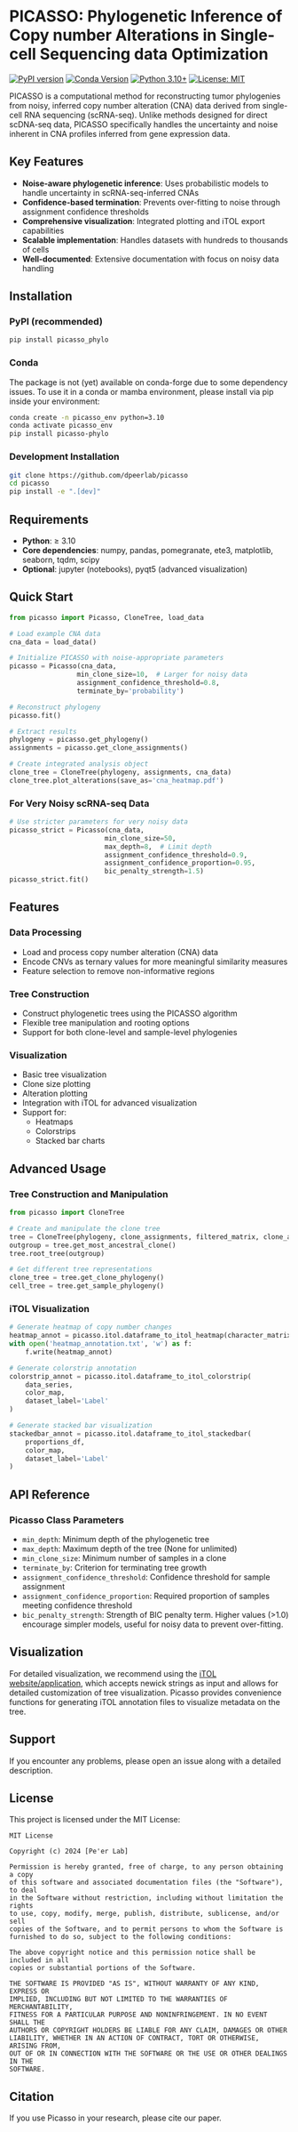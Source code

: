 # PICASSO: Phylogenetic Inference of Copy number Alterations in Single-cell Sequencing data Optimization

[![PyPI version](https://badge.fury.io/py/picasso-phylo.svg)](https://badge.fury.io/py/picasso-phylo)
[![Conda Version](https://img.shields.io/conda/vn/conda-forge/picasso_phylo.svg)](https://anaconda.org/conda-forge/picasso_phylo)
[![Python 3.10+](https://img.shields.io/badge/python-3.10+-blue.svg)](https://www.python.org/downloads/)
[![License: MIT](https://img.shields.io/github/license/dpeerlab/picasso)](LICENSE)

PICASSO is a computational method for reconstructing tumor phylogenies from noisy, inferred copy number alteration (CNA) data derived from single-cell RNA sequencing (scRNA-seq). Unlike methods designed for direct scDNA-seq data, PICASSO specifically handles the uncertainty and noise inherent in CNA profiles inferred from gene expression data.

## Key Features

- **Noise-aware phylogenetic inference**: Uses probabilistic models to handle uncertainty in scRNA-seq-inferred CNAs
- **Confidence-based termination**: Prevents over-fitting to noise through assignment confidence thresholds  
- **Comprehensive visualization**: Integrated plotting and iTOL export capabilities
- **Scalable implementation**: Handles datasets with hundreds to thousands of cells
- **Well-documented**: Extensive documentation with focus on noisy data handling

## Installation

### PyPI (recommended)
```bash
pip install picasso_phylo
```

### Conda
The package is not (yet) available on conda-forge due to some dependency issues. To use it in a conda or mamba environment, please install via pip inside your environment:
```bash
conda create -n picasso_env python=3.10
conda activate picasso_env
pip install picasso-phylo
```

### Development Installation
```bash
git clone https://github.com/dpeerlab/picasso
cd picasso
pip install -e ".[dev]"
```

## Requirements

- **Python**: ≥ 3.10
- **Core dependencies**: numpy, pandas, pomegranate, ete3, matplotlib, seaborn, tqdm, scipy
- **Optional**: jupyter (notebooks), pyqt5 (advanced visualization)

## Quick Start

```python
from picasso import Picasso, CloneTree, load_data

# Load example CNA data
cna_data = load_data()

# Initialize PICASSO with noise-appropriate parameters
picasso = Picasso(cna_data,
                 min_clone_size=10,  # Larger for noisy data
                 assignment_confidence_threshold=0.8,
                 terminate_by='probability')

# Reconstruct phylogeny
picasso.fit()

# Extract results
phylogeny = picasso.get_phylogeny()
assignments = picasso.get_clone_assignments()

# Create integrated analysis object
clone_tree = CloneTree(phylogeny, assignments, cna_data)
clone_tree.plot_alterations(save_as='cna_heatmap.pdf')
```

### For Very Noisy scRNA-seq Data

```python
# Use stricter parameters for very noisy data
picasso_strict = Picasso(cna_data,
                        min_clone_size=50,
                        max_depth=8,  # Limit depth
                        assignment_confidence_threshold=0.9,
                        assignment_confidence_proportion=0.95,
                        bic_penalty_strength=1.5)
picasso_strict.fit()
```

## Features

### Data Processing
- Load and process copy number alteration (CNA) data
- Encode CNVs as ternary values for more meaningful similarity measures
- Feature selection to remove non-informative regions

### Tree Construction
- Construct phylogenetic trees using the PICASSO algorithm
- Flexible tree manipulation and rooting options
- Support for both clone-level and sample-level phylogenies

### Visualization
- Basic tree visualization
- Clone size plotting
- Alteration plotting
- Integration with iTOL for advanced visualization
- Support for:
  - Heatmaps
  - Colorstrips
  - Stacked bar charts

## Advanced Usage

### Tree Construction and Manipulation

```python
from picasso import CloneTree

# Create and manipulate the clone tree
tree = CloneTree(phylogeny, clone_assignments, filtered_matrix, clone_aggregation='mode')
outgroup = tree.get_most_ancestral_clone()
tree.root_tree(outgroup)

# Get different tree representations
clone_tree = tree.get_clone_phylogeny()
cell_tree = tree.get_sample_phylogeny()
```

### iTOL Visualization

```python
# Generate heatmap of copy number changes
heatmap_annot = picasso.itol.dataframe_to_itol_heatmap(character_matrix)
with open('heatmap_annotation.txt', 'w') as f:
    f.write(heatmap_annot)

# Generate colorstrip annotation
colorstrip_annot = picasso.itol.dataframe_to_itol_colorstrip(
    data_series,
    color_map,
    dataset_label='Label'
)

# Generate stacked bar visualization
stackedbar_annot = picasso.itol.dataframe_to_itol_stackedbar(
    proportions_df,
    color_map,
    dataset_label='Label'
)
```

## API Reference

### Picasso Class Parameters

- `min_depth`: Minimum depth of the phylogenetic tree
- `max_depth`: Maximum depth of the tree (None for unlimited)
- `min_clone_size`: Minimum number of samples in a clone
- `terminate_by`: Criterion for terminating tree growth
- `assignment_confidence_threshold`: Confidence threshold for sample assignment
- `assignment_confidence_proportion`: Required proportion of samples meeting confidence threshold
- `bic_penalty_strength`: Strength of BIC penalty term. Higher values (>1.0) encourage simpler models, useful for noisy data to prevent over-fitting.

## Visualization

For detailed visualization, we recommend using the [iTOL website/application](https://itol.embl.de/), which accepts newick strings as input and allows for detailed customization of tree visualization. Picasso provides convenience functions for generating iTOL annotation files to visualize metadata on the tree.

## Support

If you encounter any problems, please open an issue along with a detailed description.

## License

This project is licensed under the MIT License:

```
MIT License

Copyright (c) 2024 [Pe'er Lab]

Permission is hereby granted, free of charge, to any person obtaining a copy
of this software and associated documentation files (the "Software"), to deal
in the Software without restriction, including without limitation the rights
to use, copy, modify, merge, publish, distribute, sublicense, and/or sell
copies of the Software, and to permit persons to whom the Software is
furnished to do so, subject to the following conditions:

The above copyright notice and this permission notice shall be included in all
copies or substantial portions of the Software.

THE SOFTWARE IS PROVIDED "AS IS", WITHOUT WARRANTY OF ANY KIND, EXPRESS OR
IMPLIED, INCLUDING BUT NOT LIMITED TO THE WARRANTIES OF MERCHANTABILITY,
FITNESS FOR A PARTICULAR PURPOSE AND NONINFRINGEMENT. IN NO EVENT SHALL THE
AUTHORS OR COPYRIGHT HOLDERS BE LIABLE FOR ANY CLAIM, DAMAGES OR OTHER
LIABILITY, WHETHER IN AN ACTION OF CONTRACT, TORT OR OTHERWISE, ARISING FROM,
OUT OF OR IN CONNECTION WITH THE SOFTWARE OR THE USE OR OTHER DEALINGS IN THE
SOFTWARE.
```

## Citation

If you use Picasso in your research, please cite our paper. 

